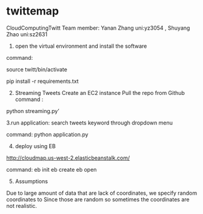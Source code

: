 # twittemap
CloudComputingTwitt
Team member: Yanan Zhang uni:yz3054 , Shuyang Zhao uni:sz2631
1. open the virtual environment and install the software

command: 

source twitt/bin/activate

pip install -r requirements.txt

2. Streaming Tweets
Create an EC2 instance
Pull the repo from Github
command :

python streaming.py’

3.run application: search tweets keyword through dropdown menu 

command:
python application.py

4. deploy using EB 


http://cloudmap.us-west-2.elasticbeanstalk.com/


command:
eb init
eb create
eb open


5. Assumptions

Due to large amount of data that are lack of coordinates, we specify random coordinates to 
Since those are random so sometimes the coordinates are not realistic.
